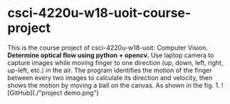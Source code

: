 # csci-4220u-w18-uoit-course-project
This is the course project of csci-4220u-w18-uoit: Computer Vision.
    **Determine optical flow using python + opencv.**
Use laptop camera to capture images while moving finger to one direction (up, down, left, right, up-left, etc.) in the air. The program identifies the motion of the finger between every two images to calculate its direction and velocity, then shows the motion by moving a ball on the canvas. As shown in the fig. 1.
![GitHub](./"project demo.png")
